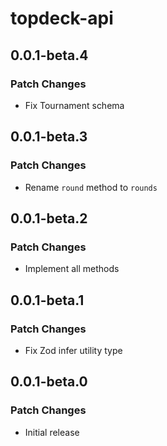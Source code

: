 # topdeck-api

## 0.0.1-beta.4

### Patch Changes

- Fix Tournament schema

## 0.0.1-beta.3

### Patch Changes

- Rename `round` method to `rounds`

## 0.0.1-beta.2

### Patch Changes

- Implement all methods

## 0.0.1-beta.1

### Patch Changes

- Fix Zod infer utility type

## 0.0.1-beta.0

### Patch Changes

- Initial release
